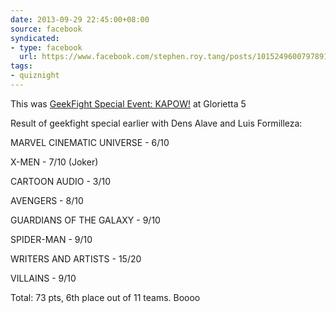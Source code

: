 ```yaml
---
date: 2013-09-29 22:45:00+08:00
source: facebook
syndicated:
- type: facebook
  url: https://www.facebook.com/stephen.roy.tang/posts/10152496007978912
tags:
- quiznight
---
```


This was [GeekFight Special Event: KAPOW!](https://www.facebook.com/events/418064921638682/) at Glorietta 5

Result of geekfight special earlier with Dens Alave and Luis Formilleza:  

MARVEL CINEMATIC UNIVERSE - 6/10 

X-MEN - 7/10 (Joker) 

CARTOON AUDIO - 3/10  

AVENGERS - 8/10  

GUARDIANS OF THE GALAXY - 9/10 

SPIDER-MAN - 9/10 

WRITERS AND ARTISTS - 15/20 

VILLAINS - 9/10  

Total: 73 pts, 6th place out of 11 teams. Boooo